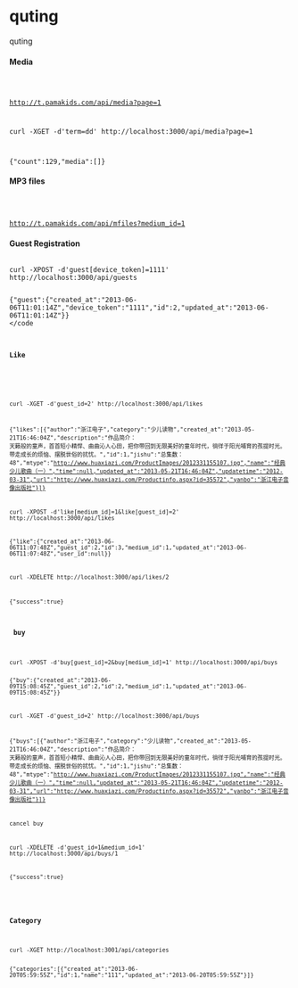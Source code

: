 quting
======

quting

<h4>Media</h4>
<code>

http://t.pamakids.com/api/media?page=1


curl -XGET  -d'term=dd' http://localhost:3000/api/media?page=1

{"count":129,"media":[]}
</code>

<h4>MP3 files</h4>
<code>

http://t.pamakids.com/api/mfiles?medium_id=1
</code>

<h4>Guest Registration</h4>

<code>
curl -XPOST -d'guest[device_token]=1111' http://localhost:3000/api/guests

{"guest":{"created_at":"2013-06-06T11:01:14Z","device_token":"1111","id":2,"updated_at":"2013-06-06T11:01:14Z"}}
</code

<h4>Like</h4>

<code>

curl -XGET -d'guest_id=2' http://localhost:3000/api/likes

{"likes":[{"author":"浙江电子","category":"少儿读物","created_at":"2013-05-21T16:46:04Z","description":"作品简介： 天籁般的童声，首首短小精悍、曲曲沁人心田，把你带回到无限美好的童年时代，徜徉于阳光哺育的孩提时光。带走成长的烦恼、摆脱世俗的扰忧。","id":1,"jishu":"总集数：48","mtype":"http://www.huaxiazi.com/ProductImages/2012331155107.jpg","name":"经典少儿歌曲（一）","time":null,"updated_at":"2013-05-21T16:46:04Z","updatetime":"2012-03-31","url":"http://www.huaxiazi.com/Productinfo.aspx?id=35572","yanbo":"浙江电子音像出版社"}]}

 curl -XPOST -d'like[medium_id]=1&like[guest_id]=2' http://localhost:3000/api/likes

 {"like":{"created_at":"2013-06-06T11:07:48Z","guest_id":2,"id":3,"medium_id":1,"updated_at":"2013-06-06T11:07:48Z","user_id":null}}


 curl -XDELETE  http://localhost:3000/api/likes/2

 {"success":true}
</code>

<h4> buy</h4>
<code>
curl -XPOST -d'buy[guest_id]=2&buy[medium_id]=1' http://localhost:3000/api/buys

{"buy":{"created_at":"2013-06-09T15:08:45Z","guest_id":2,"id":2,"medium_id":1,"updated_at":"2013-06-09T15:08:45Z"}}


curl -XGET -d'guest_id=2' http://localhost:3000/api/buys

{"buys":[{"author":"浙江电子","category":"少儿读物","created_at":"2013-05-21T16:46:04Z","description":"作品简介： 天籁般的童声，首首短小精悍、曲曲沁人心田，把你带回到无限美好的童年时代，徜徉于阳光哺育的孩提时光。带走成长的烦恼、摆脱世俗的扰忧。","id":1,"jishu":"总集数：48","mtype":"http://www.huaxiazi.com/ProductImages/2012331155107.jpg","name":"经典少儿歌曲（一）","time":null,"updated_at":"2013-05-21T16:46:04Z","updatetime":"2012-03-31","url":"http://www.huaxiazi.com/Productinfo.aspx?id=35572","yanbo":"浙江电子音像出版社"}]}

cancel buy 

curl -XDELETE -d'guest_id=1&medium_id=1' http://localhost:3000/api/buys/1

{"success":true}

</code>


<h4>Category</h4>
<code>
curl -XGET http://localhost:3001/api/categories

{"categories":[{"created_at":"2013-06-20T05:59:55Z","id":1,"name":"111","updated_at":"2013-06-20T05:59:55Z"}]}
</code>
